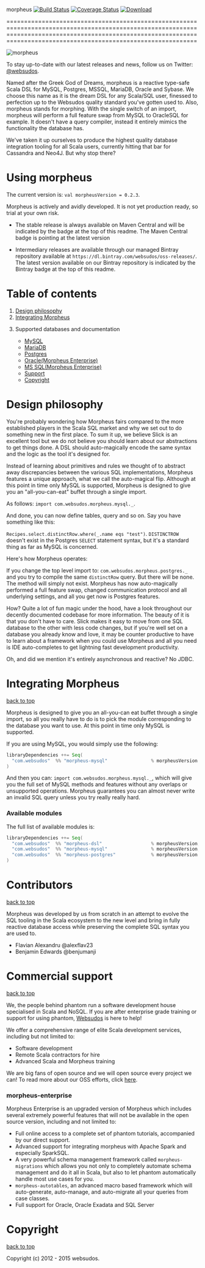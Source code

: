morpheus [![Build Status](https://travis-ci.org/websudos/morpheus.svg)](https://travis-ci.org/websudos/morpheus) [![Coverage Status](https://coveralls.io/repos/websudos/morpheus/badge.svg?branch=develop&service=github)](https://coveralls.io/github/websudos/morpheus?branch=develop) [ ![Download](https://api.bintray.com/packages/websudos/oss-releases/morpheus-mysql/images/download.svg) ](https://bintray.com/websudos/oss-releases/morpheus-mysql/_latestVersion)

========================================================================================================================================================================================================================

![morpheus](https://s3-eu-west-1.amazonaws.com/websudos/oss/logos/morpheus.png "Websudos Morpheus")

To stay up-to-date with our latest releases and news, follow us on Twitter: [@websudos](https://twitter.com/websudos).

Named after the Greek God of Dreams, morpheus is a reactive type-safe Scala DSL for MySQL, Postgres, MSSQL,
MariaDB, Oracle and Sybase. We choose this name as it is the dream DSL for any Scala/SQL user, finessed to perfection up to the Websudos quality standard
you've gotten used to. Also, morpheus stands for morphing. With the single switch of an import, morpheus will perform a full feature swap from MySQL to
OracleSQL for example. It doesn't have a query compiler, instead it entirely mimics the functionality the database has.

We've taken it up ourselves to produce the highest quality database integration tooling for all Scala users, 
currently hitting that bar for Cassandra and Neo4J. But why stop there?


Using morpheus
==============

The current version is: ```val morpheusVersion = 0.2.3```.

Morpheus is actively and avidly developed. It is not yet production ready, so trial at your own risk.

- The stable release is always available on Maven Central and will be indicated by the badge at the top of this readme. The Maven Central badge is pointing at the latest version

- Intermediary releases are available through our managed Bintray repository available at `https://dl.bintray.com/websudos/oss-releases/`. The latest version available on our Bintray repository is indicated by the Bintray badge at the top of this readme.

<a id="table-of-contents">Table of contents</a>
===============================================
<ol>
  <li><a href="#design-philosophy">Design philosophy</a></li>
  <li><a href="#integrating-morpheus">Integrating Morpheus</a></li>
  <li>
    <p>Supported databases and documentation</p>
    <ul>
      <li><a href="./docs/MySQL.md">MySQL</a></li>
      <li><a href="./docs/MySQL.md">MariaDB</a></li>
      <li><a href="./docs/Postgres.md">Postgres</a></li>
      <li><a href="./docs/Oracle.md">Oracle(Morpheus Enterprise)</a></li>
      <li><a href="./docs/MSSQL.md">MS SQL(Morpheus Enterprise)</a></li>
  </li>
  <li><a href="#support">Support</a></li>
  <li><a href="#copyright">Copyright</a></li>
</ol>


<a id="design-philosophy">Design philosophy</a>
=====================================

You're probably wondering how Morpheus fairs compared to the more established players in the Scala SQL market and why we set out to do something new in the 
first place. To sum it up, we believe Slick is an excellent tool but we do not believe you should learn about our abstractions to get things done. A DSL 
should auto-magically encode the same syntax and the logic as the tool it's designed for.

Instead of learning about primitives and rules we thought of to abstract away discrepancies between the various SQL implementations, 
Morpheus features a unique approach, what we call the auto-magical flip. Although at this point in time only MySQL is supported, 
Morpheus is designed to give you an "all-you-can-eat" buffet through a single import.

As follows: ```import com.websudos.morpheus.mysql._```.

And done, you can now define tables, query and so on. Say you have something like this:

```Recipes.select.distinctRow.where(_.name eqs "test")```. ```DISTINCTROW``` doesn't exist in the Postgres ```SELECT``` statement syntax, 
but it's a standard thing as far as MySQL is concerned.

Here's how Morpheus operates:

If you change the top level import to: ```com.websudos.morpheus.postgres._``` and you try to compile the same ```distinctRow``` query. But there 
will be none. The method will simply not exist. Morpheus has now auto-magically performed a full feature swap, 
changed communication protocol and all underlying settings, and all you get now is Postgres features.

How? Quite a lot of fun magic under the hood, have a look throughout our decently documented codebase for more information. The beauty of it is that you 
don't have to care. Slick makes it easy to move from one SQL database to the other with less code changes, but if you're well set on a database you already 
know and love, it may be counter productive to have to learn about a framework when you could use Morpheus and all you need is IDE auto-completes to get 
lightning fast development productivity. 

Oh, and did we mention it's entirely asynchronous and reactive? No JDBC.


<a id="integrating-morpheus">Integrating Morpheus</a>
======================================================
<a href="#table-of-contents">back to top</a>

Morpheus is designed to give you an all-you-can eat buffet through a single import, so all you really have to do is to pick the module corresponding to the 
database you want to use. At this point in time only MySQL is supported.

If you are using MySQL, you would simply use the following:

```scala
libraryDependencies ++= Seq(
  "com.websudos"  %% "morpheus-mysql"                % morpheusVersion
)
```

And then you can: ```import com.websudos.morpheus.mysql._```, which will give you the full set of MySQL methods and features without any overlaps or 
unsupported operations. Morpheus guarantees you can almost never write an invalid SQL query unless you try really really hard.



### Available modules ###

The full list of available modules is:

```scala
libraryDependencies ++= Seq(
  "com.websudos"  %% "morpheus-dsl"                  % morpheusVersion,
  "com.websudos"  %% "morpheus-mysql"                % morpheusVersion,
  "com.websudos"  %% "morpheus-postgres"             % morpheusVersion
)
```

<a id="contributors">Contributors</a>
=====================================
<a href="#table-of-contents">back to top</a>

Morpheus was developed by us from scratch in an attempt to evolve the SQL tooling in the Scala ecosystem
 to the new level and bring in fully reactive database access while preserving the complete SQL syntax you are used to.

* Flavian Alexandru @alexflav23
* Benjamin Edwards @benjumanji



<a id="support">Commercial support</a>
======================================
<a href="#table-of-contents">back to top</a>

We, the people behind phantom run a software development house specialised in Scala and NoSQL. If you are after enterprise grade
training or support for using phantom, [Websudos](http://websudos.com) is here to help!

We offer a comprehensive range of elite Scala development services, including but not limited to:

- Software development
- Remote Scala contractors for hire
- Advanced Scala and Morpheus training


We are big fans of open source and we will open source every project we can! To read more about our OSS efforts, click [here](http://www.websudos.com/#/work).

### morpheus-enterprise

Morpheus Enterprise is an upgraded version of Morpheus which includes several extremely powerful features that will not be available in the open source version, including and not limited to:

- Full online access to a complete set of phantom tutorials, accompanied by our direct support.
- Advanced support for integrating morpheus with Apache Spark and especially SparkSQL.
- A very powerful schema management framework called `morpheus-migrations` which allows you not only to completely automate schema management and do it all in Scala, but also to let phantom automatically handle most use cases for you.
- `morpheus-autotables`, an advanced macro based framework which will auto-generate, auto-manage, and auto-migrate all your queries from case classes.
- Full support for Oracle, Oracle Exadata and SQL Server


<a id="copyright">Copyright</a>
===============================
<a href="#table-of-contents">back to top</a>

Copyright (c) 2012 - 2015 websudos.